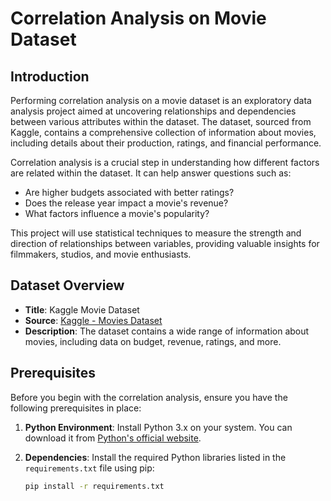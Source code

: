 # Correlation Analysis on Movie Dataset

## Introduction

Performing correlation analysis on a movie dataset is an exploratory data analysis project aimed at uncovering relationships and dependencies between various attributes within the dataset. The dataset, sourced from Kaggle, contains a comprehensive collection of information about movies, including details about their production, ratings, and financial performance.

Correlation analysis is a crucial step in understanding how different factors are related within the dataset. It can help answer questions such as:
- Are higher budgets associated with better ratings?
- Does the release year impact a movie's revenue?
- What factors influence a movie's popularity?

This project will use statistical techniques to measure the strength and direction of relationships between variables, providing valuable insights for filmmakers, studios, and movie enthusiasts.

## Dataset Overview

- **Title**: Kaggle Movie Dataset
- **Source**: [Kaggle - Movies Dataset](https://www.kaggle.com/datasets/danielgrijalvas/movies)
- **Description**: The dataset contains a wide range of information about movies, including data on budget, revenue, ratings, and more.

## Prerequisites

Before you begin with the correlation analysis, ensure you have the following prerequisites in place:

1. **Python Environment**: Install Python 3.x on your system. You can download it from [Python's official website](https://www.python.org/downloads/).

2. **Dependencies**: Install the required Python libraries listed in the `requirements.txt` file using pip:

   ```bash
   pip install -r requirements.txt
